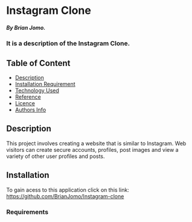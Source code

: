 # Instagram Clone

##### By Brian Jomo.

### It is a description of the Instagram Clone.

## Table of Content

+ [Description](#description)
+ [Installation Requirement](#Installation)
+ [Technology Used](#technology-used)
+ [Reference](#reference)
+ [Licence](#licence)
+ [Authors Info](#author-Info)


## Description

<p>This project involves creating a website that is similar to Instagram. Web visitors can create secure accounts, profiles, post images and view a variety of other user profiles and posts.</p>


## Installation

To gain acess to this application click on this link: https://github.com/BrianJomo/Instagram-clone

### Requirements
